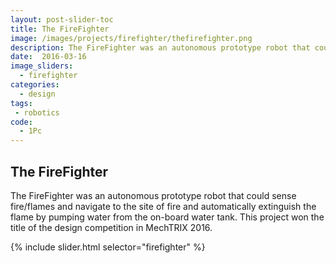 ```yaml
---
layout: post-slider-toc
title: The FireFighter
image: /images/projects/firefighter/thefirefighter.png
description: The FireFighter was an autonomous prototype robot that could sense fire/flames and navigate to the site of fire and automatically extinguish the flame by pumping water from the on-board water tank. This project won the title of the design competition in MechTRIX 2016.
date:  2016-03-16
image_sliders:
  - firefighter
categories:
  - design 
tags:
 - robotics
code:
  - 1Pc
---
```


## The FireFighter

The FireFighter was an autonomous prototype robot that could sense fire/flames and navigate to the site of fire and automatically extinguish the flame by pumping water from the on-board water tank. This project won the title of the design competition in MechTRIX 2016.

{% include slider.html selector="firefighter" %}

